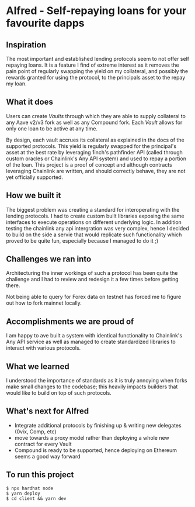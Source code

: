 # Alfred - Self-repaying loans for your favourite dapps

## Inspiration

The most important and established lending protocols seem to not offer self repaying loans. It is a feature I find of extreme interest as it removes the pain point of regularly swapping the yield on my collateral, and possibly the rewards granted for using the protocol, to the principals asset to the repay my loan.

## What it does

Users can create _Vaults_ through which they are able to supply collateral to any Aave v2/v3 fork as well as any Compound fork.
Each _Vault_ allows for only one loan to be active at any time.

By design, each vault accrues its collateral as explained in the docs of the supported protocols. This yield is regularly swapped for the principal's asset at the best rate by leveraging 1inch's pathfinder API (called through custom oracles or Chainlink's Any API system) and used to repay a portion of the loan.
This project is a proof of concept and although contracts leveraging Chainlink are written, and should correctly behave, they are not yet officially supported.

## How we built it

The biggest problem was creating a standard for interoperating with the lending protocols. I had to create custom built libraries exposing the same interfaces to execute operations on different underlying logic. In addition testing the chainlink any api intergration was very complex, hence I decided to build on the side a servie that would replicate such functionality which proved to be quite fun, especially because I managed to do it ;)

## Challenges we ran into

Architecturing the inner workings of such a protocol has been quite the challenge and I had to review and redesign it a few times before getting there.

Not being able to query for Forex data on testnet has forced me to figure out how to fork mainnet locally.

## Accomplishments we are proud of

I am happy to ave built a system with identical functionality to Chainlink's Any API service as well as managed to create standardized libraries to interact with various protocols.

## What we learned

I understood the importance of standards as it is truly annoying when forks make small changes to the codebase; this heavily impacts builders that would like to build on top of such protocols.

## What's next for Alfred
- Integrate additional protocols by finishing up & writing new delegates (0vix, Comp, etc)
- move towards a proxy model rather than deploying a whole new contract for every Vault
- Compound is ready to be supported, hence deploying on Ethereum seems a good way forward


## To run this project

```
$ npx hardhat node
$ yarn deploy
$ cd client && yarn dev
```

